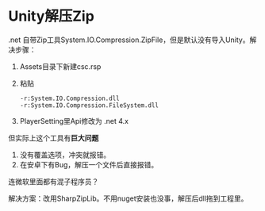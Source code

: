 # Unity解压Zip

.net 自带Zip工具System.IO.Compression.ZipFile，但是默认没有导入Unity。解决步骤：

1. Assets目录下新建csc.rsp
2. 粘贴

    ```
    -r:System.IO.Compression.dll
    -r:System.IO.Compression.FileSystem.dll
    ```

3. PlayerSetting里Api修改为 .net 4.x

但实际上这个工具有**巨大问题**

1. 没有覆盖选项，冲突就报错。
2. 在安卓下有Bug，解压一个文件后直接报错。

连微软里面都有混子程序员？

解决方案：改用SharpZipLib。不用nuget安装也没事，解压后dll拖到工程里。
